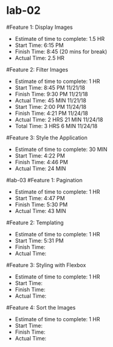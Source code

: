 # lab-02
#Feature 1: Display Images
 - Estimate of time to complete: 1.5 HR
 - Start Time: 6:15 PM
 - Finish Time: 8:45 (20 mins for break)
 - Actual Time: 2.5 HR

 #Feature 2: Filter Images
 - Estimate of time to complete: 1 HR
 - Start Time: 8:45 PM 11/21/18
 - Finish Time: 9:30 PM 11/21/18
 - Actual Time: 45 MIN 11/21/18
 - Start Time: 2:00 PM 11/24/18
 - Finish Time: 4:21 PM 11/24/18
 - Actual Time: 2 HRS 21 MIN 11/24/18
 - Total Time: 3 HRS 6 MIN 11/24/18

 #Feature 3: Style the Application
 - Estimate of time to complete: 30 MIN
 - Start Time: 4:22 PM 
 - Finish Time: 4:46 PM
 - Actual Time: 24 MIN

#lab-03
#Feature 1: Pagination
 - Estimate of time to complete: 1 HR
 - Start Time: 4:47 PM
 - Finish Time: 5:30 PM
 - Actual Time: 43 MIN

 #Feature 2: Templating
 - Estimate of time to complete: 1 HR
 - Start Time: 5:31 PM
 - Finish Time: 
 - Actual Time: 

 #Feature 3: Styling with Flexbox
 - Estimate of time to complete: 1 HR
 - Start Time: 
 - Finish Time: 
 - Actual Time: 

#Feature 4: Sort the Images
 - Estimate of time to complete: 1 HR
 - Start Time: 
 - Finish Time: 
 - Actual Time: 